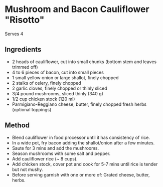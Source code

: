 # Mushroom and Bacon Cauliflower "Risotto"

Serves 4

## Ingredients

- 2 heads of cauliflower, cut into small chunks (bottom stem and leaves trimmed off)
- 4 to 6 pieces of bacon, cut into small pieces
- 1 small yellow onion or large shallot, finely chopped
- 2 stalks of celery, finely chopped
- 2 garlic cloves, finely chopped or thinly sliced
- 3/4 pound mushrooms, sliced thinly (340 g)
- 1/2 cup chicken stock (120 ml)
- Parmigiano-Reggiano cheese, butter, finely chopped fresh herbs (optional toppings)

## Method

- Blend cauliflower in food processor until it has consistency of rice.
- In a wide pot, fry bacon adding the shallot/onion after a few minutes.
- Saute for 3 mins and add the mushrooms.
- Season mushrooms with some salt and pepper.
- Add cauliflower rice (~ 8 cups).
- Add chicken stock, cover pot and cook for 5-7 mins until rice is tender but
  not mushy.
- Before serving garnish with one or more of: Grated cheese, butter, herbs.
